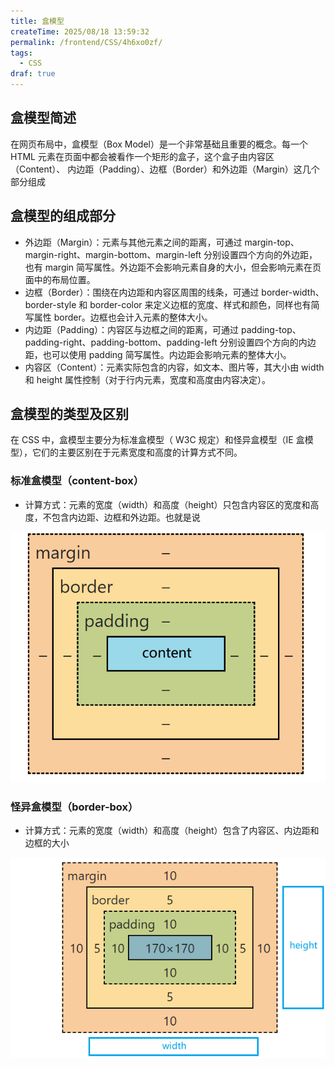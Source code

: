 ```yaml
---
title: 盒模型
createTime: 2025/08/18 13:59:32
permalink: /frontend/CSS/4h6xo0zf/
tags:
  - CSS
draf: true
---
```


## 盒模型简述

在网页布局中，盒模型（Box Model）是一个非常基础且重要的概念。每一个 HTML 元素在页面中都会被看作一个矩形的盒子，这个盒子由内容区（Content）、 内边距（Padding）、边框（Border）和外边距（Margin）这几个部分组成

## 盒模型的组成部分

- 外边距（Margin）：元素与其他元素之间的距离，可通过 margin-top、margin-right、margin-bottom、margin-left 分别设置四个方向的外边距，也有 margin 简写属性。外边距不会影响元素自身的大小，但会影响元素在页面中的布局位置。
- 边框（Border）：围绕在内边距和内容区周围的线条，可通过 border-width、border-style 和 border-color 来定义边框的宽度、样式和颜色，同样也有简写属性 border。边框也会计入元素的整体大小。
- 内边距（Padding）：内容区与边框之间的距离，可通过 padding-top、padding-right、padding-bottom、padding-left 分别设置四个方向的内边距，也可以使用 padding 简写属性。内边距会影响元素的整体大小。
- 内容区（Content）：元素实际包含的内容，如文本、图片等，其大小由 width 和 height 属性控制（对于行内元素，宽度和高度由内容决定）。

## 盒模型的类型及区别

在 CSS 中，盒模型主要分为标准盒模型（ W3C 规定）和怪异盒模型（IE 盒模型），它们的主要区别在于元素宽度和高度的计算方式不同。

### 标准盒模型（content-box）

- 计算方式：元素的宽度（width）和高度（height）只包含内容区的宽度和高度，不包含内边距、边框和外边距。也就是说

![标准盒模型](../imgs/boxmod1.png)

### 怪异盒模型（border-box）

- 计算方式：元素的宽度（width）和高度（height）包含了内容区、内边距和边框的大小

![怪异盒模型](../imgs/boxmod2.png)
